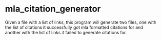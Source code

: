 # mla_citation_generator
Given a file with a list of links, this program will generate two files, one with the list of citations it successfully got mla formatted citations for and another with the list of links it failed to generate citations for.
